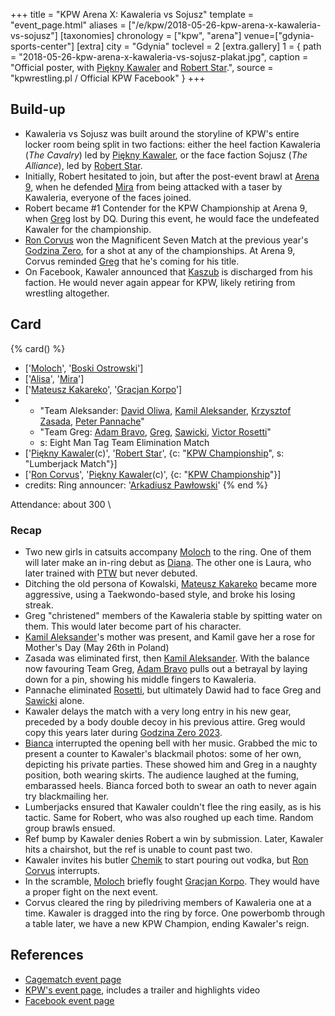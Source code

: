 +++
title = "KPW Arena X: Kawaleria vs Sojusz"
template = "event_page.html"
aliases = ["/e/kpw/2018-05-26-kpw-arena-x-kawaleria-vs-sojusz"]
[taxonomies]
chronology = ["kpw", "arena"]
venue=["gdynia-sports-center"]
[extra]
city = "Gdynia"
toclevel = 2
[extra.gallery]
1 = { path = "2018-05-26-kpw-arena-x-kawaleria-vs-sojusz-plakat.jpg", caption = "Official poster, with [Piękny Kawaler](@/w/piekny-kawaler.md) and [Robert Star](@/w/robert-star.md).", source = "kpwrestling.pl / Official KPW Facebook" }
+++

## Build-up

* Kawaleria vs Sojusz was built around the storyline of KPW's entire locker room being split in two factions: either
  the heel faction Kawaleria (_The Cavalry_) led by [Piękny Kawaler](@/w/piekny-kawaler.md), or the face faction Sojusz (_The Alliance_), led by
  [Robert Star](@/w/robert-star.md).
* Initially, Robert hesitated to join, but after the post-event brawl at [Arena 9](@/e/kpw/2018-03-10-kpw-arena-9.md), when he
  defended [Mira](@/w/mira.md) from being attacked with a taser by Kawaleria, everyone of the faces joined.
* Robert became #1 Contender for the KPW Championship at Arena 9, when [Greg](@/w/greg.md) lost by DQ. During this event, he would face the undefeated Kawaler for the championship.
* [Ron Corvus](@/w/ron-corvus.md) won the Magnificent Seven Match at the previous year's [Godzina Zero](@/e/kpw/2017-08-12-kpw-godzina-zero-2017.md), for a shot at any of the championships. At Arena 9, Corvus reminded [Greg](@/w/greg.md) that he's coming for his title.
* On Facebook, Kawaler announced that [Kaszub](@/w/kaszub.md) is discharged from his faction. He would never again appear for KPW, likely retiring from wrestling altogether.

## Card

{% card() %}
- ['[Moloch](@/w/moloch.md)', '[Boski Ostrowski](@/w/ostrowski.md)']
- ['[Alisa](@/w/alisa.md)', '[Mira](@/w/mira.md)']
- ['[Mateusz Kakareko](@/w/mateusz-kakareko.md)', '[Gracjan Korpo](@/w/gracjan-korpo.md)']
- - "Team Aleksander: [David Oliwa](@/w/david-oliwa.md), [Kamil Aleksander](@/w/kamil-aleksander.md),
    [Krzysztof Zasada](@/w/krzysztof-zasada.md), [Peter Pannache](@/w/peter-pannache.md)"
  - "Team Greg: [Adam Bravo](@/w/adam-bravo.md), [Greg](@/w/greg.md), [Sawicki](@/w/sawicki.md),
    [Victor Rosetti](@/w/rosetti.md)"
  - s: Eight Man Tag Team Elimination Match
- ['[Piękny Kawaler](@/w/piekny-kawaler.md)(c)', '[Robert Star](@/w/robert-star.md)',
  {c: "[KPW Championship](@/c/kpw-championship.md)", s: "Lumberjack Match"}]
- ['[Ron Corvus](@/w/ron-corvus.md)', '[Piękny Kawaler](@/w/piekny-kawaler.md)(c)',
  {c: "[KPW Championship](@/c/kpw-championship.md)"}]
- credits:
    Ring announcer: '[Arkadiusz Pawłowski](@/w/pan-pawlowski.md)'
{% end %}

Attendance: about 300 \

### Recap

- Two new girls in catsuits accompany [Moloch](@/w/moloch.md) to the ring. One of them will later make an in-ring debut as [Diana](@/w/diana-strong.md). The other one is Laura, who later trained with [PTW](@/o/ptw.md) but never debuted.
- Ditching the old persona of Kowalski, [Mateusz Kakareko](@/w/mateusz-kakareko.md) became more aggressive, using a Taekwondo-based style, and broke his losing streak.
- Greg "christened" members of the Kawaleria stable by spitting water on them. This would later become part of his character.
- [Kamil Aleksander](@/w/kamil-aleksander.md)'s mother was present, and Kamil gave her a rose for Mother's Day (May 26th in Poland)
- Zasada was eliminated first, then [Kamil Aleksander](@/w/kamil-aleksander.md). With the balance now favouring Team Greg, [Adam Bravo](@/w/adam-bravo.md) pulls out a betrayal by laying down for a pin, showing his middle fingers to Kawaleria.
- Pannache eliminated [Rosetti](@/w/rosetti.md), but ultimately Dawid had to face Greg and [Sawicki](@/w/sawicki.md) alone.
- Kawaler delays the match with a very long entry in his new gear, preceded by a body double decoy in his previous attire. Greg would copy this years later during [Godzina Zero 2023](@/e/kpw/2023-08-18-kpw-godzina-zero-2023.md).
- [Bianca](@/w/bianca.md) interrupted the opening bell with her music. Grabbed the mic to present a counter to Kawaler's blackmail photos: some of her own, depicting his private parties. These showed him and Greg in a naughty position, both wearing skirts. The audience laughed at the fuming, embarassed heels. Bianca forced both to swear an oath to never again try blackmailing her.
- Lumberjacks ensured that Kawaler couldn't flee the ring easily, as is his tactic. Same for Robert, who was also roughed up each time. Random group brawls ensued.
- Ref bump by Kawaler denies Robert a win by submission. Later, Kawaler hits a chairshot, but the ref is unable to count past two.
- Kawaler invites his butler [Chemik](@/w/chemik.md) to start pouring out vodka, but [Ron Corvus](@/w/ron-corvus.md) interrupts.
- In the scramble, [Moloch](@/w/moloch.md) briefly fought [Gracjan Korpo](@/w/gracjan-korpo.md). They would have a proper fight on the next event.
- Corvus cleared the ring by piledriving members of Kawaleria one at a time. Kawaler is dragged into the ring by force. One powerbomb through a table later, we have a new KPW Champion, ending Kawaler's reign.

## References

* [Cagematch event page](https://www.cagematch.net/?id=1&nr=205652)
* [KPW's event page](https://kpwrestling.pl/events/kpw-arena-x/), includes a trailer and highlights video
* [Facebook event page](https://www.facebook.com/events/346317699213398/)
